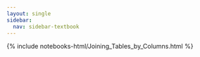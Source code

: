 ```yaml
---
layout: single
sidebar:
  nav: sidebar-textbook
---
```


{% include notebooks-html/Joining_Tables_by_Columns.html %}
